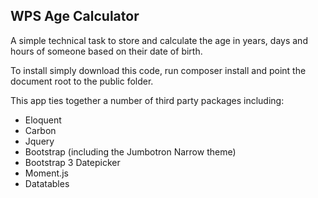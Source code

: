 ## WPS Age Calculator
A simple technical task to store and calculate the age in years, days and hours of someone based on their date of birth.

To install simply download this code, run composer install and point the document root to the public folder.

This app ties together a number of third party packages including:
 - Eloquent
 - Carbon
 - Jquery
 - Bootstrap (including the Jumbotron Narrow theme)
 - Bootstrap 3 Datepicker
 - Moment.js
 - Datatables